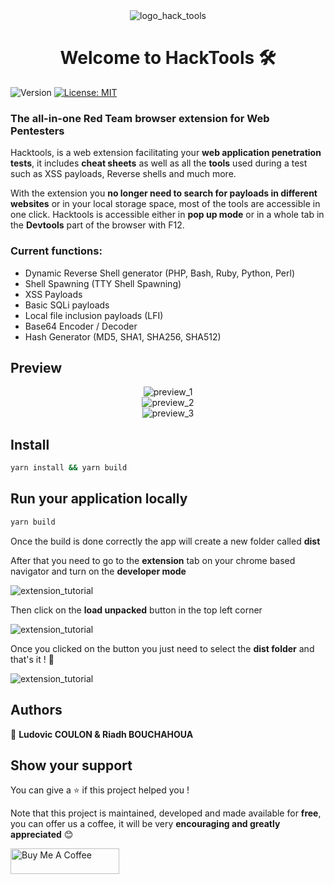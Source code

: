 
<div align="center">
	<img alt="logo_hack_tools" src="https://i.imgur.com/evnvda2.png" />
</div>
<h1 align="center">Welcome to HackTools 🛠</h1>
<p>
  <img alt="Version" src="https://img.shields.io/badge/version-0.1.0-blue.svg?cacheSeconds=2592000" />
  <a href="#" target="_blank">
    <img alt="License: MIT" src="https://img.shields.io/badge/License-MIT-green.svg" />
  </a>
</p>

### The all-in-one Red Team browser extension for **Web Pentesters**

Hacktools, is a web extension facilitating your **web application penetration tests**, it includes **cheat sheets** as well as all the **tools** used during a test such as XSS payloads, Reverse shells and much more.

With the extension you **no longer need to search for payloads in different websites** or in your local storage space, most of the tools are accessible in one click. Hacktools is accessible either in **pop up mode** or in a whole tab in the **Devtools** part of the browser with F12.

### Current functions:

- Dynamic Reverse Shell generator (PHP, Bash, Ruby, Python, Perl)
- Shell Spawning (TTY Shell Spawning)
- XSS Payloads
- Basic SQLi payloads
- Local file inclusion payloads (LFI)
- Base64 Encoder / Decoder
- Hash Generator (MD5, SHA1, SHA256, SHA512)

## Preview

<div align='center'>
  <img alt="preview_1" src="https://i.imgur.com/96PaPqa.png" />
</div>

<div align='center'>
  <img alt="preview_2" src="https://i.imgur.com/1MIRS0X.png" />
</div>

<div align='center'>
  <img alt="preview_3" src="https://i.imgur.com/jItstmk.png" />
</div>

## Install

```bash
yarn install && yarn build
```

## Run your application locally

```bash
yarn build
```
Once the build is done correctly the app will create a new folder called **dist**

After that you need to go to the **extension** tab on your chrome based navigator and turn on the **developer mode**

<img alt="extension_tutorial" src="https://i.imgur.com/0GRfu2K.png" />

Then click on the **load unpacked** button in the top left corner

<img alt="extension_tutorial" src="https://i.imgur.com/q41GeAb.png" />

Once you clicked on the button you just need to select the **dist folder** and that's it ! 🎉

<img alt="extension_tutorial" src="https://i.imgur.com/mL4TVu0.png" />


## Authors

👤 **Ludovic COULON & Riadh BOUCHAHOUA**

## Show your support

You can give a ⭐️ if this project helped you !

Note that this project is maintained, developed and made available for **free**, you can offer us a coffee, it will be very **encouraging and greatly appreciated** 😊

<a href="https://www.buymeacoffee.com/hacktools" target="_blank"><img src="https://www.buymeacoffee.com/assets/img/custom_images/orange_img.png" alt="Buy Me A Coffee" style="height: 41px !important;width: 174px !important" ></a>
